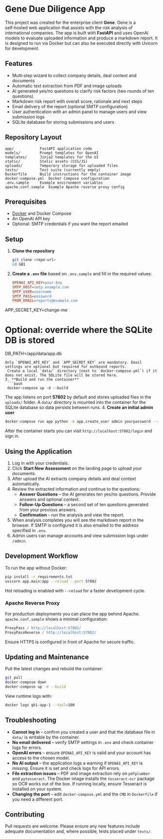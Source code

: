 # Gene Due Diligence App

This project was created for the enterprise client **Gene**. Gene is a self‑hosted web application that assists with the risk analysis of international companies. The app is built with **FastAPI** and uses OpenAI models to evaluate uploaded information and produce a markdown report. It is designed to run via Docker but can also be executed directly with Uvicorn for development.

## Features

- Multi‑step wizard to collect company details, deal context and documents
- Automatic text extraction from PDF and image uploads
- AI generated yes/no questions to clarify risk factors (two rounds of ten questions)
- Markdown risk report with overall score, rationale and next steps
- Email delivery of the report (optional SMTP configuration)
- User authentication with an admin panel to manage users and view submission logs
- SQLite database for storing submissions and users

## Repository Layout

```
app/            FastAPI application code
models/         Prompt templates for OpenAI
templates/      Jinja2 templates for the UI
static/         Static assets (CSS/JS)
uploads/        Temporary storage for uploaded files
tests/          Test suite (currently empty)
Dockerfile      Build instructions for the container image
docker-compose.yml  Docker Compose configuration
.env.sample     Example environment variables
apache.conf.sample  Example Apache reverse proxy config
```

## Prerequisites

- [Docker](https://docs.docker.com/get-docker/) and Docker Compose
- An OpenAI API key
- Optional: SMTP credentials if you want the report emailed

## Setup

1. **Clone the repository**
   ```bash
   git clone <repo-url>
   cd GB1
   ```
2. **Create a `.env` file** based on `.env.sample` and fill in the required values:
   ```ini
   OPENAI_API_KEY=your-key
   SMTP_HOST=smtp.example.com
   SMTP_USER=username
   SMTP_PASS=password
   FROM_EMAIL=reports@example.com
  APP_SECRET_KEY=change-me
  # Optional: override where the SQLite DB is stored
  DB_PATH=/app/data/app.db
  ```
  Only `OPENAI_API_KEY` and `APP_SECRET_KEY` are mandatory. Email settings are optional but required for outbound reports.
   Create a local `data/` directory (next to `docker-compose.yml`) if it does not exist. The SQLite file will be stored here.
3. **Build and run the container**
   ```bash
   docker-compose up -d --build
   ```
   The app listens on port **57802** by default and stores uploaded files in the `uploads/` folder. A `data/` directory is mounted into the container for the SQLite database so data persists between runs.
4. **Create an initial admin user**
   ```bash
   docker-compose run app python -m app.create_user admin yourpassword --role admin
   ```
   After the container starts you can visit `http://localhost:57802/login` and sign in.

## Using the Application

1. Log in with your credentials.
2. Click **Start New Assessment** on the landing page to upload your documents.
3. After upload the AI extracts company details and deal context automatically.
4. Review the extracted information and continue to the questions:
   - **Answer Questions** &ndash; the AI generates ten yes/no questions. Provide answers and optional context.
   - **Follow-Up Questions** &ndash; a second set of ten questions generated from your previous answers.
   - **Confirmation** &ndash; run the analysis and view the report.
5. When analysis completes you will see the markdown report in the browser. If SMTP is configured it is also emailed to the address specified in `.env`.
6. Admin users can manage accounts and view submission logs under `/admin`.

## Development Workflow

To run the app without Docker:
```bash
pip install -r requirements.txt
uvicorn app.main:app --reload --port 57802
```
Hot reloading is enabled with `--reload` for a faster development cycle.

### Apache Reverse Proxy

For production deployments you can place the app behind Apache. `apache.conf.sample` shows a minimal configuration:
```apache
ProxyPass / http://localhost:57802/
ProxyPassReverse / http://localhost:57802/
```
Ensure HTTPS is configured in front of Apache for secure traffic.

## Updating and Maintenance

Pull the latest changes and rebuild the container:
```bash
git pull
docker-compose down
docker-compose up -d --build
```
View runtime logs with:
```bash
docker logs gb1-app-1 --tail=100
```

## Troubleshooting

- **Cannot log in** &ndash; confirm you created a user and that the database file in `data/` is writable by the container.
- **No email delivered** &ndash; verify SMTP settings in `.env` and check container logs for errors.
- **OpenAI errors** &ndash; ensure `OPENAI_API_KEY` is valid and your account has access to the chosen model.
- **No AI output** &ndash; the application logs a warning if `OPENAI_API_KEY` is missing. Ensure it is set and check logs for API errors.
- **File extraction issues** &ndash; PDF and image extraction rely on `pdfplumber` and `pytesseract`. The Docker image installs the `tesseract-ocr` package so OCR works out of the box. If running locally, ensure Tesseract is installed on your system.
- **Changing the port** &ndash; edit `docker-compose.yml` and the `CMD` in `Dockerfile` if you need a different port.

## Contributing

Pull requests are welcome. Please ensure any new features include adequate documentation and, where possible, tests placed under `tests/`.

